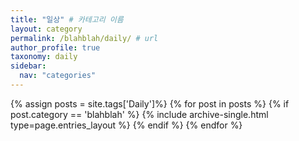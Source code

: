 ```yaml
---
title: "일상" # 카테고리 이름
layout: category
permalink: /blahblah/daily/ # url
author_profile: true
taxonomy: daily
sidebar:
  nav: "categories"
---
```


{% assign posts = site.tags['Daily']%}
{% for post in posts %}
  {% if post.category == 'blahblah' %}
    {% include archive-single.html type=page.entries_layout %}
  {% endif %}
{% endfor %}